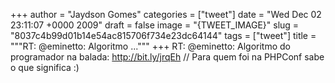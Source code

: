 
+++
author = "Jaydson Gomes"
categories = ["tweet"]
date = "Wed Dec 02 23:11:07 +0000 2009"
draft = false
image = "{TWEET_IMAGE}"
slug = "8037c4b99d01b14e54ac815706f734e23dc64144"
tags = ["tweet"]
title = """RT: @eminetto: Algoritmo ..."""
+++
RT: @eminetto: Algoritmo do programador na balada: http://bit.ly/jrqEh // Para quem foi na PHPConf sabe o que significa :)
